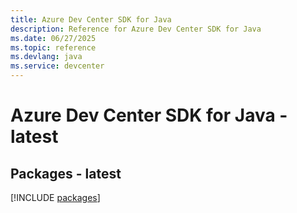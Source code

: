 ```yaml
---
title: Azure Dev Center SDK for Java
description: Reference for Azure Dev Center SDK for Java
ms.date: 06/27/2025
ms.topic: reference
ms.devlang: java
ms.service: devcenter
---
```

# Azure Dev Center SDK for Java - latest
## Packages - latest
[!INCLUDE [packages](dev-center-index.md)]